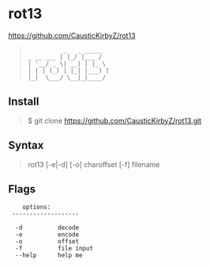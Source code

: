# rot13
https://github.com/CausticKirbyZ/rot13
>```
>           _   _ _____
> _ __ ___ | |_/ |___ /
>| '__/ _ \| __| | |_ \
>| | | (_) | |_| |___) |
>|_|  \___/ \__|_|____/
>
## Install
> $ git clone https://github.com/CausticKirbyZ/rot13.git

## Syntax
>rot13 [-e|-d] [-o] charoffset [-f] filename 

## Flags
```  
    options:
 ------------------- 

  -d          decode
  -e          encode
  -o          offset
  -f          file input
  --help      help me
